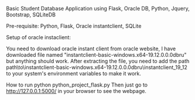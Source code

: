 Basic Student Database Application using Flask, Oracle DB, Python, Jquery, Bootstrap, SQLiteDB

Pre-requisite:
Python, Flask, Oracle instantclient, SQLite

Setup of oracle instaclient:

You need to download oracle instant client from oracle website, I have downloaded file named "instantclient-basic-windows.x64-19.12.0.0.0dbru" but anything should work. After extracting the file, you need to add the path path\to\instantclient-basic-windows.x64-19.12.0.0.0dbru\instantclient_19_12 to your system's environment variables to make it work.

How to run
python python_project_flask.py
Then just go to http://127.0.0.1:5000/ in your browser to see the webpage.
